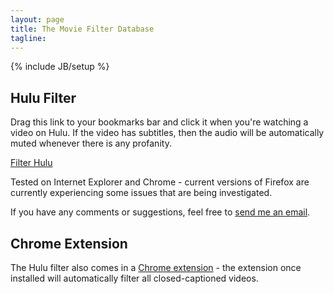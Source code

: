 ```yaml
---
layout: page
title: The Movie Filter Database
tagline:
---
```

{% include JB/setup %}

## Hulu Filter

Drag this link to your bookmarks bar and click it when you're watching a video on Hulu.  If the video has subtitles, then the audio will be automatically muted whenever there is any profanity.

<a href="javascript:(%28function%28%29%7Bwindow.baseUrl%3D%27http%3A//tmfdb.org%27%3Bwindow.readabilityToken%3D%27%27%3Bvar%20s%3Ddocument.createElement%28%27script%27%29%3Bs.setAttribute%28%27type%27%2C%27text/javascript%27%29%3Bs.setAttribute%28%27charset%27%2C%27UTF-8%27%29%3Bs.setAttribute%28%27src%27%2CbaseUrl%2B%27/hulu-filter/runner/application.js%27%29%3Bdocument.documentElement.appendChild%28s%29%3B%7D%29%28%29)">Filter Hulu</a>

Tested on Internet Explorer and Chrome - current versions of Firefox are currently experiencing some issues that are being investigated.

If you have any comments or suggestions, feel free to [send me an email](mailto:me@jacobwg.com).

## Chrome Extension

The Hulu filter also comes in a [Chrome extension](https://chrome.google.com/webstore/detail/amgneciebncligblcfabhennhbpecclp) - the extension once installed will automatically filter all closed-captioned videos.


